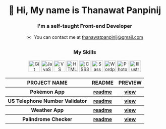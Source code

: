 <h1 align="center">👋 Hi, My name is Thanawat Panpinij</h1>

<h3 align="center">I'm a self-taught Front-end Developer</h3>

<p align="center">✉️  You can contact me at <a href="mailto:thanawatpanpinij@gmail.com">thanawatpanpinij@gmail.com</a></p>

<h3 align="center">My Skills</h3>

<p align="center">
<a href="https://git-scm.com/" target="_blank" rel="noreferrer"><img src="https://raw.githubusercontent.com/danielcranney/readme-generator/main/public/icons/skills/git-colored.svg" width="36" height="36" alt="Git" /></a>
<a href="https://developer.mozilla.org/en-US/docs/Web/JavaScript" target="_blank" rel="noreferrer"><img src="https://raw.githubusercontent.com/danielcranney/readme-generator/main/public/icons/skills/javascript-colored.svg" width="36" height="36" alt="JavaScript" /></a>
<a href="https://code.visualstudio.com/" target="_blank" rel="noreferrer"><img src="https://raw.githubusercontent.com/danielcranney/readme-generator/main/public/icons/skills/visualstudiocode.svg" width="36" height="36" alt="VS Code" /></a>
<a href="https://developer.mozilla.org/en-US/docs/Glossary/HTML5" target="_blank" rel="noreferrer"><img src="https://raw.githubusercontent.com/danielcranney/readme-generator/main/public/icons/skills/html5-colored.svg" width="36" height="36" alt="HTML5" /></a>
<a href="https://www.w3.org/TR/CSS/#css" target="_blank" rel="noreferrer"><img src="https://raw.githubusercontent.com/danielcranney/readme-generator/main/public/icons/skills/css3-colored.svg" width="36" height="36" alt="CSS3" /></a>
<a href="https://sass-lang.com/" target="_blank" rel="noreferrer"><img src="https://raw.githubusercontent.com/danielcranney/readme-generator/main/public/icons/skills/sass-colored.svg" width="36" height="36" alt="Sass" /></a>
<a href="https://wordpress.com" target="_blank" rel="noreferrer"><img src="https://raw.githubusercontent.com/danielcranney/readme-generator/main/public/icons/skills/wordpress-colored.svg" width="36" height="36" alt="Wordpress" /></a>
<a href="https://www.adobe.com/uk/products/photoshop.html" target="_blank" rel="noreferrer"><img src="https://raw.githubusercontent.com/danielcranney/readme-generator/main/public/icons/skills/photoshop-colored-dark.svg" width="36" height="36" alt="Photoshop" /></a>
<a href="https://www.adobe.com/uk/products/illustrator.html" target="_blank" rel="noreferrer"><img src="https://raw.githubusercontent.com/danielcranney/readme-generator/main/public/icons/skills/illustrator-colored-dark.svg" width="36" height="36" alt="Illustrator" /></a>
</p>

<table align="center">
  <tr>
    <th><strong>PROJECT NAME</strong></th>
    <th><strong>README</strong></th>
    <th><strong>PREVIEW</strong></th>
  </tr>
  <tr>
    <th>Pokémon App</th>
    <th><a href="https://github.com/thanawatpanpinij/Pokemon-app" target="_blank">readme</a></th>
    <th><a href="https://codepen.io/thanawatpanpinij/full/gOVWjdq" target="_blank">view</a></th>
  </tr>
  <tr>
    <th>US Telephone Number Validator</th>
    <th><a href="https://github.com/thanawatpanpinij/us-telephone-number-validator" target="_blank">readme</a></th>
    <th><a href="https://codepen.io/thanawatpanpinij/full/poMPmGG" target="_blank">view</a></th>
  </tr>
  <tr>
    <th>Weather App</th>
    <th><a href="https://github.com/thanawatpanpinij/Weather-App" target="_blank">readme</a></th>
    <th><a href="https://codepen.io/thanawatpanpinij/full/BaXZRMY" target="_blank">view</a></th>
  </tr>
  <tr>
    <th>Palindrome Checker</th>
    <th><a href="https://github.com/thanawatpanpinij/palindrome-checker" target="_blank">readme</a></th>
    <th><a href="https://codepen.io/thanawatpanpinij/full/GRVmbKy" target="_blank">view</a></th>
  </tr>
</table>
